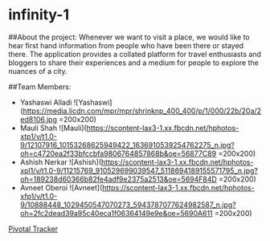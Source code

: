# infinity-1

##About the project:
Whenever we want to visit a place, we would like to hear first hand information from people who have been there or stayed there.
The application provides a collated platform for travel enthusiasts and bloggers to share their experiences and a medium for people to explore the nuances of a city.

##Team Members:
* Yashaswi Alladi
![Yashaswi](https://media.licdn.com/mpr/mpr/shrinknp_400_400/p/1/000/22b/20a/2ed8106.jpg =200x200)
* Mauli Shah
![Mauli](https://scontent-lax3-1.xx.fbcdn.net/hphotos-xtp1/v/t1.0-9/12107916_10153268625949422_1636910539254762275_n.jpg?oh=c4720ea2f33bfccbfa9806764857868b&oe=56877C89 =200x200)
* Ashish Nerkar
![Ashish](https://scontent-lax3-1.xx.fbcdn.net/hphotos-xpl1/v/t1.0-9/11215769_910529699039547_5118694189155571795_n.jpg?oh=189238d60366b82fe4adf9e2375a2513&oe=5694F84D =200x200)
* Avneet Oberoi
![Avneet](https://scontent-lax3-1.xx.fbcdn.net/hphotos-xfp1/v/t1.0-9/10888448_1029450547070273_5943787077624982587_n.jpg?oh=2fc2dead39a95c40eca1f06364149e9e&oe=5690A611 =200x200)

[Pivotal Tracker](https://www.pivotaltracker.com/n/projects/1446810)
